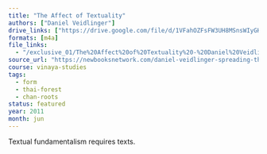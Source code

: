 ```yaml
---
title: "The Affect of Textuality"
authors: ["Daniel Veidlinger"]
drive_links: ["https://drive.google.com/file/d/1VFahOZFsFW3UH8MSnsWIyGHGqCIDrEDv/view?usp=drivesdk"]
formats: [m4a]
file_links:
  - "/exclusive_01/The%20Affect%20of%20Textuality%20-%20Daniel%20Veidlinger.m4a"
source_url: "https://newbooksnetwork.com/daniel-veidlinger-spreading-the-dhamma-writing-orality-and-textual-transmission-in-buddhist-northern-thailand-university-of-hawaii-press-2006"
course: vinaya-studies
tags:
  - form
  - thai-forest
  - chan-roots
status: featured
year: 2011
month: jun
---
```


Textual fundamentalism requires texts.
